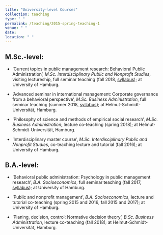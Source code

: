 ```yaml
---
title: "University-level Courses"
collection: teaching
type: " "
permalink: /teaching/2015-spring-teaching-1
venue: " "
date:  
location: " "
---
```


## M.Sc.-level:

- ‘Current topics in public management research: Behavioral Public Administration’, _M.Sc. Interdisciplinary Public and Nonprofit Studies_, visiting lectureship, full seminar teaching (fall 2018, [syllabus](https://drive.google.com/open?id=1CsCdutofggSk-JbRZ06z_aSAbymG5h7p)); at University of Hamburg.

- ‘Advanced seminar in international management: Corporate governance from a behavioral perspective’, _M.Sc. Business Administration_, full seminar teaching (summer 2018, [syllabus](https://drive.google.com/open?id=1ARAg6rYo5GSCr58YS0qtBn3gxtkrAxeQ)); at Helmut-Schmidt-Universität, Hamburg.

- ‘Philosophy of science and methods of empirical social research’, _M.Sc. Business Administration_, lecture co-teaching (spring 2018); at Helmut-Schmidt-Universität, Hamburg.

- ‘Interdisciplinary master course’, _M.Sc. Interdisciplinary Public and Nonprofit Studies_, co-teaching lecture and tutorial (fall 2016); at University of Hamburg.



## B.A.-level:

- ‘Behavioral public administration: Psychology in public management research’, _B.A. Socioeconomics_, full seminar teaching (fall 2017, [syllabus](https://drive.google.com/open?id=1-HnXXjDZgeCHbKa9oXfJkw_u9-trxOEJ)); at University of Hamburg.

- ‘Public and nonprofit management’, _B.A. Socioeconomics_, lecture and tutorial co-teaching (spring 2015 and 2016, fall 2015 and 2017); at University of Hamburg.

- ‘Planing, decision, control: Normative decision theory’, _B.Sc. Business Administration_, lecture co-teaching (fall 2018); at Helmut-Schmidt-Universität, Hamburg.
